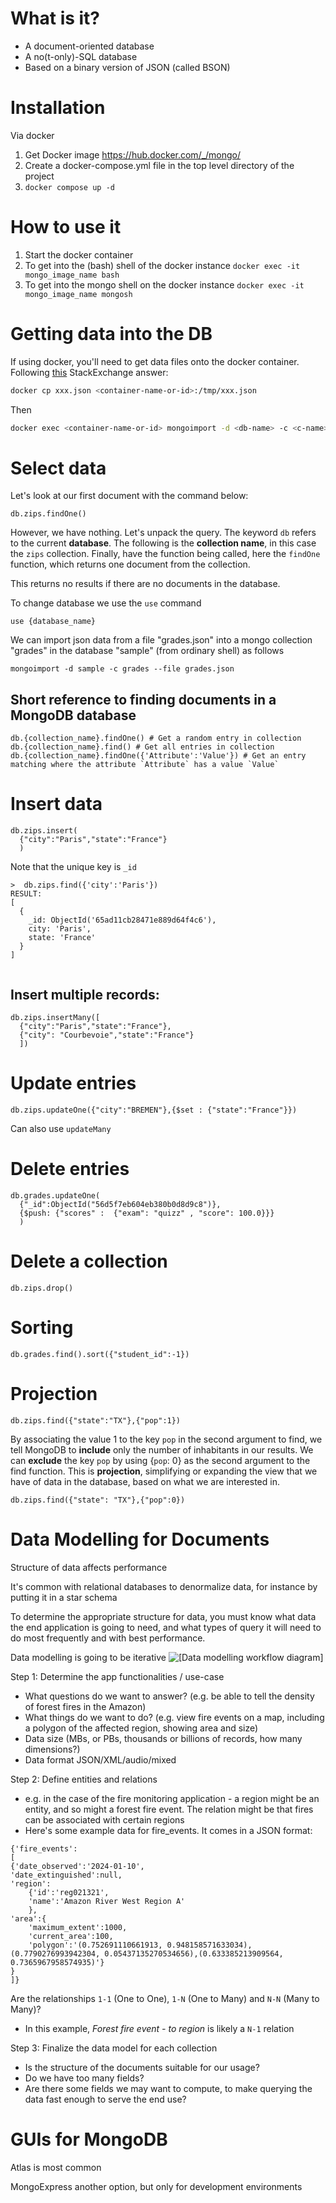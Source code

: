 # What is it?
- A document-oriented database
- A no(t-only)-SQL database
- Based on a binary version of JSON (called BSON)

# Installation
Via docker
1. Get Docker image https://hub.docker.com/_/mongo/
2. Create a docker-compose.yml file in the top level directory of the project
3. `docker compose up -d`

# How to use it
1. Start the docker container
2. To get into the (bash) shell of the docker instance  ```docker exec -it mongo_image_name bash```
3. To get into the mongo shell on the docker instance ```docker exec -it mongo_image_name mongosh```

# Getting data into the DB
If using docker, you'll need to get data files onto the docker container. Following [this](https://stackoverflow.com/questions/49895447/i-want-to-execute-mongoimport-on-a-docker-container) StackExchange answer:
```bash
docker cp xxx.json <container-name-or-id>:/tmp/xxx.json
```
Then
``` bash
docker exec <container-name-or-id> mongoimport -d <db-name> -c <c-name> --file /tmp/xxx.json
```

# Select data

Let's look at our first document with the command below:

```shell
db.zips.findOne()
```

However, we have nothing. Let's unpack the query. 
The keyword `db` refers to the current **database**. 
The following is the **collection name**, in this case the `zips` collection. 
Finally, have the function being called, here the `findOne` function, which returns one document from the collection.

This returns no results if there are no documents in the database.

To change database we use the `use` command

``` shell
use {database_name}
```

We can import json data from a file "grades.json" into a mongo collection "grades" in the database "sample" (from ordinary shell) as follows
``` shell
mongoimport -d sample -c grades --file grades.json
```
## Short reference to finding documents in a MongoDB database
``` mongosh
db.{collection_name}.findOne() # Get a random entry in collection
db.{collection_name}.find() # Get all entries in collection
db.{collection_name}.findOne({'Attribute':'Value'}) # Get an entry matching where the attribute `Attribute` has a value `Value` 
```

# Insert data

``` mongosh
db.zips.insert(
  {"city":"Paris","state":"France"}
  )
```

Note that the unique key is ``_id``
``` mongosh
>  db.zips.find({'city':'Paris'})
RESULT:
[
  {
    _id: ObjectId('65ad11cb28471e889d64f4c6'),
    city: 'Paris',
    state: 'France'
  }
]


```

## Insert multiple records:
```mongosh
db.zips.insertMany([
  {"city":"Paris","state":"France"},
  {"city": "Courbevoie","state":"France"}
  ])
```

# Update entries
```mongosh
db.zips.updateOne({"city":"BREMEN"},{$set : {"state":"France"}})
```

Can also use `updateMany`

# Delete entries

``` mongosh
db.grades.updateOne(
  {"_id":ObjectId("56d5f7eb604eb380b0d8d9c8")},
  {$push: {"scores" :  {"exam": "quizz" , "score": 100.0}}}
  )
```

# Delete a collection

``` mongosh
db.zips.drop()
```

# Sorting 
```shell
db.grades.find().sort({"student_id":-1})
```

# Projection

```
db.zips.find({"state":"TX"},{"pop":1})
```
By associating the value 1 to the key `pop` in the second argument to find, we tell MongoDB to **include** only the number of inhabitants in our results. 
We can **exclude** the key `pop` by using {`pop`: 0} as the second argument to the find function. This is **projection**, simplifying or expanding the view that we have of data in the database, based on what we are interested in.
```
db.zips.find({"state": "TX"},{"pop":0})
```


# Data Modelling for Documents

Structure of data affects performance

It's common with relational databases to denormalize data, for instance by putting it in a star schema

To determine the appropriate structure for data, you must know what data the end application is going to need, and what types of query it will need to do most frequently and with best performance.

Data modelling is going to be iterative
![[Data modelling workflow diagram]](img/data_modelling_workflow.png)

Step 1: Determine the app functionalities / use-case
- What questions do we want to answer? (e.g. be able to tell the density of forest fires in the Amazon)
- What things do we want to do? (e.g. view fire events on a map, including a polygon of the affected region, showing area and size)
- Data size (MBs, or PBs, thousands or billions of records, how many dimensions?)
- Data format JSON/XML/audio/mixed

Step 2: Define entities and relations
- e.g. in the case of the fire monitoring application - a region might be an entity, and so might a forest fire event. The relation might be that fires can be associated with certain regions
- Here's some example data for fire_events. It comes in a JSON format:
```
{'fire_events':
[
{'date_observed':'2024-01-10',
'date_extinguished':null,
'region':
	{'id':'reg021321',
	'name':'Amazon River West Region A'
	},
'area':{
	'maximum_extent':1000,
	'current_area':100,
	'polygon':'(0.752691110661913, 0.948158571633034), (0.7790276993942304, 0.05437135270534656),(0.633385213909564, 0.7365967958574935)'}
}
]}
```

Are the relationships `1-1` (One to One), `1-N` (One to Many) and `N-N` (Many to Many)?
- In this example, *Forest fire event - to region* is likely a `N-1` relation

Step 3: Finalize the data model for each collection
- Is the structure of the documents suitable for our usage? 
- Do we have too many fields?
- Are there some fields we may want to compute, to make querying the data fast enough to serve the end use?

# GUIs for MongoDB

Atlas is most common

MongoExpress another option, but only for development environments